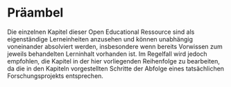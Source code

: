 # Präambel
Die einzelnen Kapitel dieser Open Educational Ressource sind als eigenständige Lerneinheiten anzusehen und können unabhängig voneinander absolviert werden, insbesondere wenn bereits Vorwissen zum jeweils behandelten Lerninhalt vorhanden ist. Im Regelfall wird jedoch empfohlen, die Kapitel in der hier vorliegenden Reihenfolge zu bearbeiten, da die in den Kapiteln vorgestellten Schritte der Abfolge eines tatsächlichen Forschungsprojekts entsprechen.